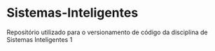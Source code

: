 # Sistemas-Inteligentes
Repositório utilizado para o versionamento de código da disciplina de Sistemas Inteligentes 1 
